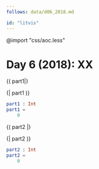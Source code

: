 ```yaml
---
follows: data/d06_2018.md

id: "litvis"
---
```


@import "css/aoc.less"

# Day 6 (2018): XX

{( part1|}

{| part1 )}

```elm {l r}
part1 : Int
part1 =
    0
```

{( part2 |}

{| part2 )}

```elm {l r}
part2 : Int
part2 =
    0
```
